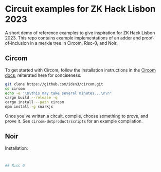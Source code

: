 # Circuit examples for ZK Hack Lisbon 2023
A short demo of reference examples to give inspiration for ZK Hack Lisbon 2023. This repo contains example
implementations of an adder and proof-of-inclusion in a merkle tree in Circom, Risc-0, and Noir.

## Circom
To get started with Circom, follow the installation instructions in the [Circom
docs](https://docs.circom.io/getting-started/installation/#important-deprecation-note), reiterated here for conciseness.
```bash
git clone https://github.com/iden3/circom.git
cd circom
echo -e "\n\this may take several minutes...\n\n"
cargo build --release -q
cargo install --path circom
npm install -g snarkjs
``` 

Once you've written a circuit, compile, choose something to prove, and prove it. See `circom-dotproduct/scripts` for an example
compilation.

## Noir
Installation:
```bash


## Risc 0

